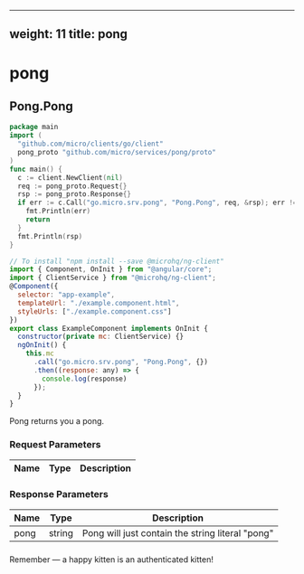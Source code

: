
---
weight: 11
title: pong
---
# pong

## Pong.Pong
```go
package main
import (
  "github.com/micro/clients/go/client"
  pong_proto "github.com/micro/services/pong/proto"
)
func main() {
  c := client.NewClient(nil)
  req := pong_proto.Request{}
  rsp := pong_proto.Response{}
  if err := c.Call("go.micro.srv.pong", "Pong.Pong", req, &rsp); err != nil {
    fmt.Println(err)
    return
  }
  fmt.Println(rsp)
}
```
```javascript
// To install "npm install --save @microhq/ng-client"
import { Component, OnInit } from "@angular/core";
import { ClientService } from "@microhq/ng-client";
@Component({
  selector: "app-example",
  templateUrl: "./example.component.html",
  styleUrls: ["./example.component.css"]
})
export class ExampleComponent implements OnInit {
  constructor(private mc: ClientService) {}
  ngOnInit() {
    this.mc
      .call("go.micro.srv.pong", "Pong.Pong", {})
      .then((response: any) => {
        console.log(response)
      });
  }
}
```
 Pong returns you a pong.
### Request Parameters
Name |  Type | Description
--------- | --------- | ---------

### Response Parameters
Name |  Type | Description
--------- | --------- | ---------
pong | string |  Pong will just contain the string literal "pong"


### 
<aside class="success">
Remember — a happy kitten is an authenticated kitten!
</aside>

